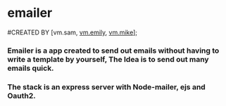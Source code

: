 # emailer
#CREATED BY [vm.sam, [vm.emily](https://github.com/eisacke), [vm.mike](https://github.com/mickyginger)];
### Emailer is a app created to send out emails without having to write a template by yourself, The Idea is to send out many emails quick.
### The stack is an express server with Node-mailer, ejs and Oauth2.
